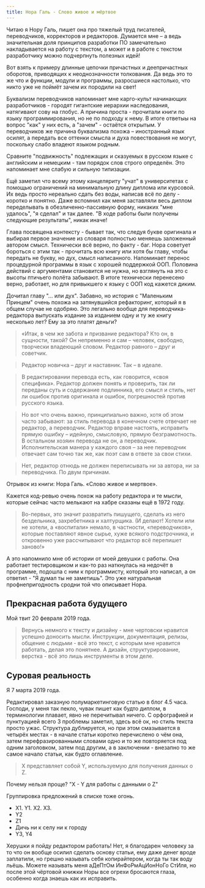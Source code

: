 ```yaml
---
title: Нора Галь - Слово живое и мёртвое
---
```


Читаю я Нору Галь, пишет она про тяжелый труд писателей, переводчиков, корректоров и редакторов. Думается мне – а ведь значительная доля принципов разработки ПО замечательно накладывается на работу с текстом, а может и в работе с текстом разработчику можно подчерпнуть полезных идей!

Вот взять к примеру длинные цепочки причастных и деепричастных оборотов, приводящих к неоднозначности толкования. Да ведь это то же что и функции, модули и программы, разросшиеся настолько, что никто уже не поймёт зачем их породили на свет!

Буквализм переводчиков напоминает мне карго-культ начинающих разработчиков - городят гигантские иерархии наследования, натягивают сову на глобус. А причина проста - прочитали книги по языку программирования, но не по подходу к нему. В итоге ответыы на вопрос "как" у них есть, а "зачем" - остаётся открытым. У переводчиков же причина буквализма похожа – иностранный язык осилят, а передать все оттенки смысла и духа повествования не могут, поскольку слабо владеют языком родным.

Сравните "подвижность" подлежащих и сказуемых в русском языке с английским и немецким - там порядок слов строго определён. Это  напоминает мне слабую и сильную типизации.

Ещё заметил что всему этому канцеляриту "учат" в университетах с помощью ограничений на минимальную длину диплома или курсовой. Их ведь просто нереально сдать без воды, написав всё по делу - коротко и понятно. Даже вспомнил как меня заставляли весь диплом переделывать в обезличенно-пассивную форму, никаких "мне удалось", "я сделал" и так далее. "В ходе работы были получены следующие результаты", никак иначе!

Глава посвящена контексту - бывает так, что следуя букве оригинала и выбирая первое значение из словаря полностью меняешь заложенный автором смысл. Технически всё верно, по факту - баг. Нора советует бороться с этим так - прочитать всю книгу или хотя бы главу, чтобы передать не букву, но дух, смысл написанного. Напоминает перенос процедурной программы в язык с хорошей поддержкой ООП. Половина действий с аргументами становится не нужна, но взглянуть на это с высоты птичьего полёта забывают. В итоге технически перенесено верно, работает, но для привыкшего к языку с ООП код кажется диким.

Дочитал главу "... или дух". Забавно, но история с "Маленьким Принцем" очень похожа на затянувшийся рефакторинг, который я в общем случае не одобряю. Это легально вообще для переводчика-редактора выпускать издание за изданием одну и ту же книгу несколько лет? Ему за это платят деньги?

> «Итак, в чем же забота и призвание редактора? Кто он, в сущности, такой? Он непременно и сам – человек, свободно, творчески владеющий словом. Редактор равного – друг и советчик.

> Редактор новичка – друг и наставник. Так – в идеале.

> В редактировании перевода есть, как говорится, «своя специфика». Редактор должен понять и проверить, так ли переданы суть и содержание подлинника, его смысл и стиль, нет ли ошибок против оригинала и ошибок, погрешностей против русского языка.

> Но вот что очень важно, принципиально важно, хотя об этом часто забывают: за стиль перевода в конечном счете отвечает не редактор, а переводчик. Редактор вправе настоять, исправить прямую ошибку – идейную, смысловую, прямую безграмотность. В остальном хозяин перевода не он, а переводчик. Исполнительская манера у каждого своя – за нее переводчик отвечает сам точно так же, как поэт сам в ответе за свои стихи.

> Нет, редактор отнюдь не должен переписывать ни за автора, ни за переводчика. По двум причинам.

Отрывок из книги: Нора  Галь. «Слово живое и мертвое».

Кажется код-ревью очень похож на работу редактора и те мысли, которые сейчас часто мелькают на хабре сказаны ещё в 1972 году.

> Во-первых, это значит развратить пишущего, сделать из него бездельника, захребетника и халтурщика. (И делают! Хотели или не хотели, а «воспитали» немало, в частности, «переводчиков», которые поставляют явное сырье, хуже всякого подстрочника, и откровенно уже рассчитывают что редактор всё перепишет заново!»

А это напомнило мне об истории от моей девушки с работы. Она работает тестировщиком и как-то раз наткнулась на недочёт в программе, подошла с ним к программисту, который это написал, а он ответил - "Я думал ты не заметишь". Это уже натуральная профнепригодность сродни той что описывает Нора.

## Прекрасная работа будущего

Мой твит 20 февраля 2019 года.

> Вернусь немного к тексту и дизайну - мне чертовски нравится успешно доносить мысли. Инструкции, документация, релизы, общение с людьми - всё это текст, с которым мне нравится работать, делая это понятнее. А дизайн, структурирование, верстка - всё это лишь инструменты в этом деле.

## Суровая реальность 

Я 7 марта 2019 года.

Редактировал заказную полумаркетинговую статью в блог 4.5 часа. Господи, у меня так пекло, чувак пишет как будто диплом, в терминологии плавает, явно не перечитывал ничего. С орфографией и пунктуацией всего 3 проблемы заметил, здесь всё ок, но стиль текста просто ужас. Структура дублируется, но при этом смазывается в четырёх местах - в начале статьи коротко перечислено о чём она, затем перефразированными словами одно и то же повторяется под одним заголовком, затем под другим, а в заключении - внезапно то же самое начало статьи, как будто оглавление.

> X представляет собой Y, используемую для получения данных о Z.

Почему нельзя проще? "X - Y для работы с данными о Z"

Группировка предложений в списке тоже огонь.

- Х1. Y1. X2. X3.
- Y2
- Z1
- Дичь ни к селу ни к городу
- Y3, Y4

Херушки я пойду редактором работать! Нет, я благодарен человеку за то что он вообще осилил сделать основу статьи, ему даже денег вроде заплатили, но грешно называть себя копирайтером, когда ты так воду льёшь. Можете называть меня аДеПтОм ИнФоРмАцИонНоГо СтИля, но после этой чёртовой книжки Норы все огрехи бросаются глаза, особенно когда знаешь как их исправить.
